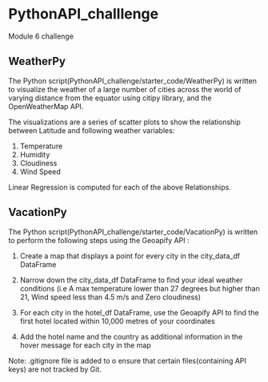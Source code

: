 # PythonAPI_challlenge
 Module 6 challenge

## WeatherPy
The Python script(PythonAPI_challenge/starter_code/WeatherPy) is written to visualize the weather of a large number of cities across the world of varying distance from the equator using citipy library, and the OpenWeatherMap API.

The visualizations are a series of scatter plots to show the relationship between Latitude and following weather variables:

1. Temperature
2. Humidity
3. Cloudiness
4. Wind Speed

Linear Regression is computed for each of the above Relationships.

## VacationPy

The Python script(PythonAPI_challenge/starter_code/VacationPy) is written to perform the following steps using the Geoapify API :

1. Create a map that displays a point for every city in the city_data_df DataFrame 

2. Narrow down the city_data_df DataFrame to find your ideal weather conditions (i.e A max temperature lower than 27 degrees but higher than 21, Wind speed less than 4.5 m/s and Zero cloudiness)

3. For each city in the hotel_df DataFrame, use the Geoapify API to find the first hotel located within 10,000 metres of your coordinates

4. Add the hotel name and the country as additional information in the hover message for each city in the map


Note: .gitignore file is added to o ensure that certain files(containing API keys) are not tracked by Git.
